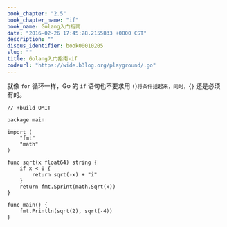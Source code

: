 ```yaml
---
book_chapter: "2.5"
book_chapter_name: "if"
book_name: Golang入门指南
date: "2016-02-26 17:45:28.2155833 +0800 CST"
description: ""
disqus_identifier: book00010205
slug: ""
title: Golang入门指南-if
codeurl: "https://wide.b3log.org/playground/.go"
---
```





就像 `for` 循环一样，Go 的 `if` 语句也不要求用 `(`)` 将条件括起来，同时， `{`}` 还是必须有的。

```
// +build OMIT

package main

import (
	"fmt"
	"math"
)

func sqrt(x float64) string {
	if x < 0 {
		return sqrt(-x) + "i"
	}
	return fmt.Sprint(math.Sqrt(x))
}

func main() {
	fmt.Println(sqrt(2), sqrt(-4))
}

```

